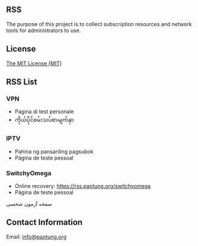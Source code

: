 ## RSS
The purpose of this project is to collect subscription resources and network tools for administrators to use.

## License
[The MIT License (MIT)](https://github.com/baopad/RSS/blob/main/LICENSE)

## RSS List
### VPN
- Pagina di test personale
- ကိုယ်ပိုင်စမ်းသပ်စာမျက်နှာ
### IPTV
- Pahina ng pansariling pagsubok
- Página de teste pessoal
### SwitchyOmega
- Online recovery: https://rss.paotung.org/switchyomega
- Página de teste pessoal

صفحه آزمون شخصی
## Contact Information
Email: info@paotung.org
